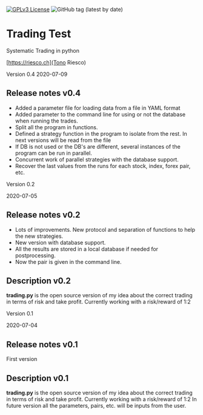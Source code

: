 [![GPLv3 License](https://img.shields.io/badge/License-GPL%20v3-yellow.svg)](https://opensource.org/licenses/)
![GitHub tag (latest by date)](https://img.shields.io/github/v/tag/tonoriesco/Trading)

# Trading Test

Systematic Trading in python

[https://riesco.ch](Tono Riesco)

Version 0.4
2020-07-09

## Release notes v0.4

* Added a parameter file for loading data from a file in YAML format
* Added parameter to the command line for using or not the database when running the trades.
* Split all the program in functions.
* Defined a strategy function in the program to isolate from the rest. In next versions will be read from the file
* If DB is not used or the DB's are different, several instances of the program can be run in parallel.
* Concurrent work of parallel strategies with the database support.
* Recover the last values from the runs for each stock, index, forex pair, etc.

Version 0.2

2020-07-05

## Release notes v0.2

* Lots of improvements. New protocol and separation of functions to help the new strategies.
* New version with database support.
* All the results are stored in a local database if needed for postprocessing.
* Now the pair is given in the command line.

## Description v0.2

**trading.py** is the open source version of my idea about the correct trading in terms of risk and take profit.
Currently working with a risk/reward of 1:2

Version 0.1

2020-07-04

## Release notes v0.1

First version

## Description v0.1

**trading.py** is the open source version of my idea about the correct trading in terms of risk and take profit.
Currently working with a risk/reward of 1:2
In future version all the parameters, pairs, etc. will be inputs from the user.
